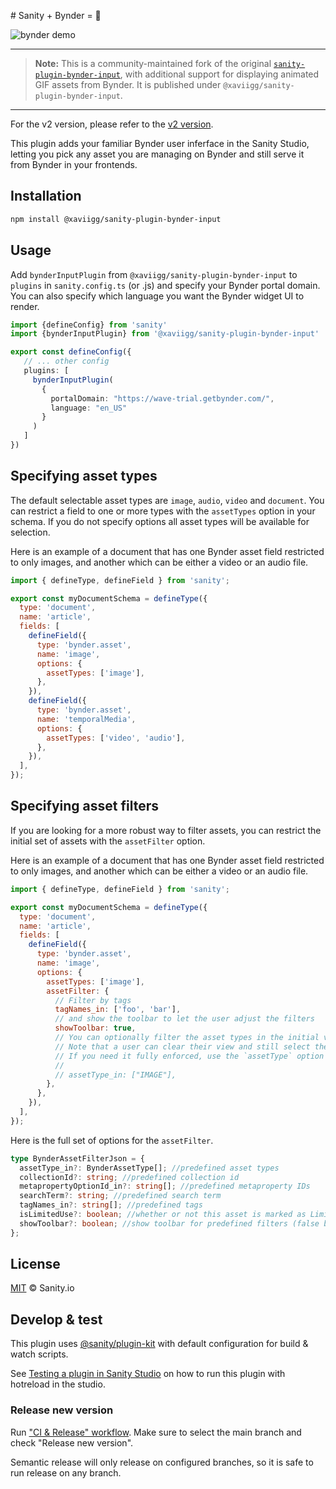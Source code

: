 <file name=0 path=/Users/xaviigg/sanity-plugin-bynder-input/README.md># Sanity + Bynder = 🌁

![bynder demo](https://user-images.githubusercontent.com/38528/120554854-1ee5c580-c3af-11eb-9b05-0b35c6810497.gif)

---

> **Note:** This is a community-maintained fork of the original [`sanity-plugin-bynder-input`](https://github.com/sanity-io/sanity-plugin-bynder-input), with additional support for displaying animated GIF assets from Bynder. It is published under `@xaviigg/sanity-plugin-bynder-input`.

---

For the v2 version, please refer to the [v2 version](https://github.com/sanity-io/sanity-plugin-bynder-input/tree/studio-v2).

This plugin adds your familiar Bynder user inferface in the Sanity Studio, letting you pick any asset you are managing on Bynder and still serve it from Bynder in your frontends.

## Installation

```bash
npm install @xaviigg/sanity-plugin-bynder-input
```

## Usage

Add `bynderInputPlugin` from `@xaviigg/sanity-plugin-bynder-input` to `plugins` in `sanity.config.ts` (or .js) and specify your Bynder portal domain.
You can also specify which language you want the Bynder widget UI to render.

```ts
import {defineConfig} from 'sanity'
import {bynderInputPlugin} from '@xaviigg/sanity-plugin-bynder-input'

export const defineConfig({
   // ... other config
   plugins: [
     bynderInputPlugin(
       {
         portalDomain: "https://wave-trial.getbynder.com/",
         language: "en_US"
       }
     )
   ]
})
```

## Specifying asset types

The default selectable asset types are `image`, `audio`, `video` and `document`.
You can restrict a field to one or more types with the `assetTypes` option in your schema.
If you do not specify options all asset types will be available for selection.

Here is an example of a document that has one Bynder asset field restricted to only images, and another which can be either a video or an audio file.

```javascript
import { defineType, defineField } from 'sanity';

export const myDocumentSchema = defineType({
  type: 'document',
  name: 'article',
  fields: [
    defineField({
      type: 'bynder.asset',
      name: 'image',
      options: {
        assetTypes: ['image'],
      },
    }),
    defineField({
      type: 'bynder.asset',
      name: 'temporalMedia',
      options: {
        assetTypes: ['video', 'audio'],
      },
    }),
  ],
});
```

## Specifying asset filters

If you are looking for a more robust way to filter assets, you can restrict the initial set of assets with the `assetFilter` option.

Here is an example of a document that has one Bynder asset field restricted to only images, and another which can be either a video or an audio file.

```javascript
import { defineType, defineField } from 'sanity';

export const myDocumentSchema = defineType({
  type: 'document',
  name: 'article',
  fields: [
    defineField({
      type: 'bynder.asset',
      name: 'image',
      options: {
        assetTypes: ['image'],
        assetFilter: {
          // Filter by tags
          tagNames_in: ['foo', 'bar'],
          // and show the toolbar to let the user adjust the filters
          showToolbar: true,
          // You can optionally filter the asset types in the initial view like this
          // Note that a user can clear their view and still select the asset type.
          // If you need it fully enforced, use the `assetType` option instead
          //
          // assetType_in: ["IMAGE"],
        },
      },
    }),
  ],
});
```

Here is the full set of options for the `assetFilter`.

```typescript
type BynderAssetFilterJson = {
  assetType_in?: BynderAssetType[]; //predefined asset types
  collectionId?: string; //predefined collection id
  metapropertyOptionId_in?: string[]; //predefined metaproperty IDs
  searchTerm?: string; //predefined search term
  tagNames_in?: string[]; //predefined tags
  isLimitedUse?: boolean; //whether or not this asset is marked as Limited Use
  showToolbar?: boolean; //show toolbar for predefined filters (false by default)
};
```

## License

[MIT](LICENSE) © Sanity.io

## Develop & test

This plugin uses [@sanity/plugin-kit](https://github.com/sanity-io/plugin-kit)
with default configuration for build & watch scripts.

See [Testing a plugin in Sanity Studio](https://github.com/sanity-io/plugin-kit#testing-a-plugin-in-sanity-studio)
on how to run this plugin with hotreload in the studio.

### Release new version

Run ["CI & Release" workflow](https://github.com/sanity-io/sanity-plugin-bynder-input/actions/workflows/main.yml).
Make sure to select the main branch and check "Release new version".

Semantic release will only release on configured branches, so it is safe to run release on any branch.

</file>
